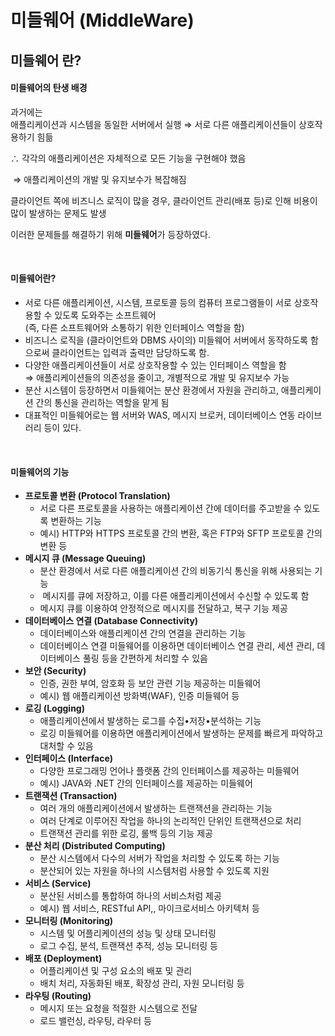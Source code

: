 # 미들웨어 (MiddleWare)

## **미들웨어 란?**

#### **미들웨어의 탄생 배경**

과거에는  
애플리케이션과 시스템을 동일한 서버에서 실행 ⇒ 서로 다른 애플리케이션들이 상호작용하기 힘듦

∴ 각각의 애플리케이션은 자체적으로 모든 기능을 구현해야 했음

 ⇒ 애플리케이션의 개발 및 유지보수가 복잡해짐

클라이언트 쪽에 비즈니스 로직이 많을 경우, 클라이언트 관리(배포 등)로 인해 비용이 많이 발생하는 문제도 발생

이러한 문제들를 해결하기 위해 **미들웨어**가 등장하였다.

<br>

#### **미들웨어란?**

-   서로 다른 애플리케이션, 시스템, 프로토콜 등의 컴퓨터 프로그램들이 서로 상호작용할 수 있도록 도와주는 소프트웨어  
    (즉, 다른 소프트웨어와 소통하기 위한 인터페이스 역할을 함)
-   비즈니스 로직을 (클라이언트와 DBMS 사이의) 미들웨어 서버에서 동작하도록 함으로써 클라이언트는 입력과 출력만 담당하도록 함.
-   다양한 애플리케이션들이 서로 상호작용할 수 있는 인터페이스 역할을 함  
    ⇒ 애플리케이션들의 의존성을 줄이고, 개별적으로 개발 및 유지보수 가능
-   분산 시스템이 등장하면서 미들웨어는 분산 환경에서 자원을 관리하고, 애플리케이션 간의 통신을 관리하는 역할을 맡게 됨
-   대표적인 미들웨어로는 웹 서버와 WAS, 메시지 브로커, 데이터베이스 연동 라이브러리 등이 있다.

<br>

#### **미들웨어의 기능**

-   **프로토콜 변환 (Protocol Translation)**
    -   서로 다른 프로토콜을 사용하는 애플리케이션 간에 데이터를 주고받을 수 있도록 변환하는 기능
    -   예시) HTTP와 HTTPS 프로토콜 간의 변환, 혹은 FTP와 SFTP 프로토콜 간의 변환 등
-   **메시지 큐 (Message Queuing)**
    -   분산 환경에서 서로 다른 애플리케이션 간의 비동기식 통신을 위해 사용되는 기능
    -    메시지를 큐에 저장하고, 이를 다른 애플리케이션에서 수신할 수 있도록 함
    -   메시지 큐를 이용하여 안정적으로 메시지를 전달하고, 복구 기능 제공
-   **데이터베이스 연결 (Database Connectivity)**
    -   데이터베이스와 애플리케이션 간의 연결을 관리하는 기능
    -   데이터베이스 연결 미들웨어를 이용하면 데이터베이스 연결 관리, 세션 관리, 데이터베이스 풀링 등을 간편하게 처리할 수 있음
-   **보안 (Security)**
    -   인증, 권한 부여, 암호화 등 보안 관련 기능 제공하는 미들웨어
    -   예시) 웹 애플리케이션 방화벽(WAF), 인증 미들웨어 등
-   **로깅 (Logging)**
    -   애플리케이션에서 발생하는 로그를 수집•저장•분석하는 기능
    -   로깅 미들웨어를 이용하면 애플리케이션에서 발생하는 문제를 빠르게 파악하고 대처할 수 있음
-   **인터페이스 (Interface)**
    -   다양한 프로그래밍 언어나 플랫폼 간의 인터페이스를 제공하는 미들웨어
    -   예시) JAVA와 .NET 간의 인터페이스를 제공하는 미들웨어
-   **트랜잭션 (Transaction)**
    -   여러 개의 애플리케이션에서 발생하는 트랜잭션을 관리하는 기능
    -   여러 단계로 이루어진 작업을 하나의 논리적인 단위인 트랜잭션으로 처리
    -   트랜잭션 관리를 위한 로깅, 롤백 등의 기능 제공
-   **분산 처리 (Distributed Computing)**
    -   분산 시스템에서 다수의 서버가 작업을 처리할 수 있도록 하는 기능
    -   분산되어 있는 자원을 하나의 시스템처럼 사용할 수 있도록 지원
-   **서비스 (Service)**
    -   분산된 서비스를 통합하여 하나의 서비스처럼 제공
    -   예시) 웹 서비스, RESTful API,, 마이크로서비스 아키텍처 등
-   **모니터링 (Monitoring)**
    -   시스템 및 어플리케이션의 성능 및 상태 모니터링
    -   로그 수집, 분석, 트랜잭션 추적, 성능 모니터링 등
-   **배포 (Deployment)**
    -   어플리케이션 및 구성 요소의 배포 및 관리
    -   배치 처리, 자동화된 배포, 확장성 관리, 자원 모니터링 등
-   **라우팅 (Routing)**
    -   메시지 또는 요청을 적절한 시스템으로 전달
    -   로드 밸런싱, 라우팅, 라우터 등
    